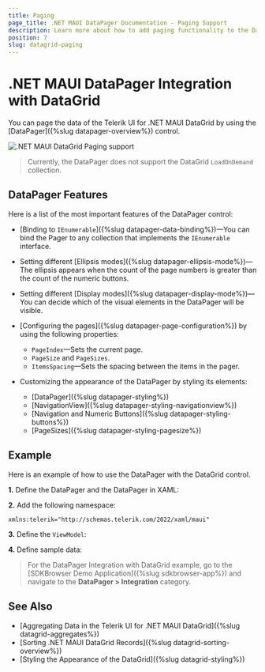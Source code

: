 ```yaml
---
title: Paging
page_title: .NET MAUI DataPager Documentation - Paging Support
description: Learn more about how to add paging functionality to the DataGrid for .NET MAUI.
position: 7
slug: datagrid-paging
---
```


# .NET MAUI DataPager Integration with DataGrid

You can page the data of the Telerik UI for .NET MAUI DataGrid by using the [DataPager]({%slug datapager-overview%}) control.

![.NET MAUI DataGrid Paging support](images/datagrid-datapager.png)

>Currently, the DataPager does not support the DataGrid `LoadOnDemand` collection.

## DataPager Features

Here is a list of the most important features of the DataPager control:

* [Binding to `IEnumerable`]({%slug datapager-data-binding%})&mdash;You can bind the Pager to any collection that implements the `IEnumerable` interface.
* Setting different [Ellipsis modes]({%slug datapager-ellipsis-mode%})&mdash;The ellipsis appears when the count of the page numbers is greater than the count of the numeric buttons.
* Setting different [Display modes]({%slug datapager-display-mode%})&mdash;You can decide which of the visual elements in the DataPager will be visible.
* [Configuring the pages]({%slug datapager-page-configuration%}) by using the following properties:
    * `PageIndex`&mdash;Sets the current page.
    * `PageSize` and `PageSizes`.
    * `ItemsSpacing`&mdash;Sets the spacing between the items in the pager.

* Customizing the appearance of the DataPager by styling its elements:
    * [DataPager]({%slug datapager-styling%})
    * [NavigationView]({%slug datapager-styling-navigationview%})
    * [Navigation and Numeric Buttons]({%slug datapager-styling-buttons%})
    * [PageSizes]({%slug datapager-styling-pagesize%})

## Example 

Here is an example of how to use the DataPager with the DataGrid control.

**1.** Define the DataPager and the DataPager in XAML:

<snippet id='datagrid-datapager' />

**2.** Add the following namespace:

```XAML
xmlns:telerik="http://schemas.telerik.com/2022/xaml/maui"
```

**3.** Define the `ViewModel`:

<snippet id='datagrid-datapager-viewmodel' />

**4.** Define sample data:

<snippet id='datagrid-datapager-data' />

> For the DataPager Integration with DataGrid example, go to the [SDKBrowser Demo Application]({%slug sdkbrowser-app%}) and navigate to the **DataPager > Integration** category.

## See Also

- [Aggregating Data in the Telerik UI for .NET MAUI DataGrid]({%slug datagrid-aggregates%})
- [Sorting .NET MAUI DataGrid Records]({%slug datagrid-sorting-overview%})
- [Styling the Appearance of the DataGrid]({%slug datagrid-styling%})